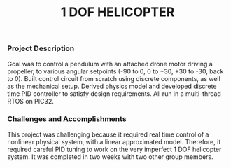 ﻿---
layout: default
title: 1 DOF HELICOPTER
category: portfolio
modal-id: 19
vid1: <div class="video-container"> <iframe class="video" src="https://www.youtube.com/embed/oP7NuATlC1Q" allowfullscreen></iframe> </div>
vid2: null
img: Heli/heli3.jpg
img2: Heli/heli3w.jpg
img3: Heli/heli4.jpg 
img4: Heli/setupheli.jpg 
img5: null 
project-date: 2018
languages:
- Embedded C 
concepts:
- PID Tuning
- RTOS
- Embedded Systems
- Physics Modeling
tools:
- MPLabX
---

### Project Description

Goal was to control a pendulum with an attached drone motor driving a propeller, to various angular setpoints (-90 to 0, 0 to +30, +30 to -30, back to 0). Built control circuit from scratch using discrete components, as well as the mechanical setup. Derived physics model and developed discrete time PID controller to satisfy design requirements. All run in a multi-thread RTOS on PIC32.

### Challenges and Accomplishments

This project was challenging because it required real time control of a nonlinear physical system, with a linear approximated model. Therefore, it required careful PID tuning to work on the very imperfect 1 DOF helicopter system. It was completed in two weeks with two other group members.
